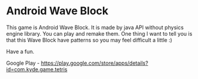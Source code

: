 # Android Wave Block

This game is Android Wave Block. It is made by java API without physics engine library.
You can play and remake them. One thing I want to tell you is that this Wave Block have patterns so you may feel difficult a little :)

Have a fun.

Google Play - https://play.google.com/store/apps/details?id=com.kyde.game.tetris
